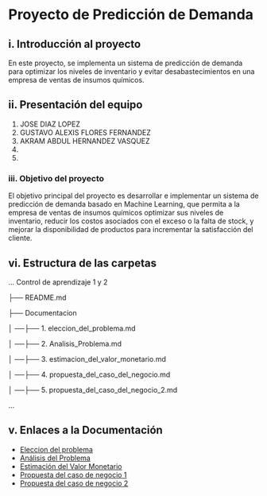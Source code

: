 # Proyecto de Predicción de Demanda

## i. Introducción al proyecto
En este proyecto, se implementa un sistema de predicción de demanda para optimizar los niveles de inventario y evitar desabastecimientos en una empresa de ventas de insumos químicos.
## ii. Presentación del equipo
1. JOSE DIAZ LOPEZ 
2. GUSTAVO ALEXIS FLORES FERNANDEZ
3. AKRAM ABDUL HERNANDEZ VASQUEZ
4.
5.
### iii. Objetivo del proyecto
El objetivo principal del proyecto es desarrollar e implementar un sistema de predicción de demanda basado en Machine Learning, que permita a la empresa de ventas de insumos químicos optimizar sus niveles de inventario, reducir los costos asociados con el exceso o la falta de stock, y mejorar la disponibilidad de productos para incrementar la satisfacción del cliente.
## vi. Estructura de las carpetas
...
Control de aprendizaje 1 y 2

├── README.md

├── Documentacion

│ ──├── 1. eleccion_del_problema.md

│ ──├── 2. Analisis_Problema.md

│ ──├── 3. estimacion_del_valor_monetario.md

│ ──├── 4. propuesta_del_caso_del_negocio.md

│ ──├── 5. propuesta_del_caso_del_negocio_2.md
   


...


## v. Enlaces a la Documentación

- [Eleccion del problema](./Documentacion/1.eleccion_del_problema.md)
-  [Análisis del Problema](./Documentacion/2.analisis_del_problema.md)
-  [Estimación del Valor Monetario](./Documentacion/3.Estimacion_del_Valor_Monetario.md)
-  [Propuesta del caso de negocio 1](./Documentacion/4.propuesta_del_caso_de_negocio.md)
-  [Propuesta del caso de negocio 2](./Documentacion/5.propuesta_del_caso_de_negocio_2.md)







